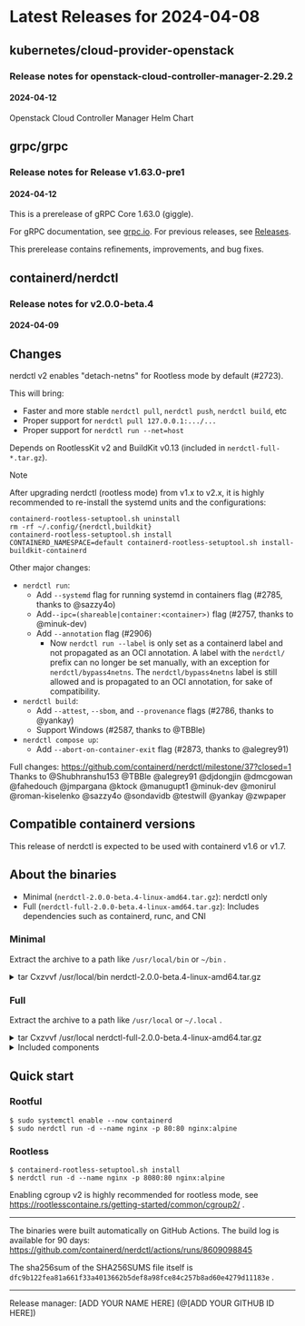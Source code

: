 # Latest Releases for 2024-04-08  
## kubernetes/cloud-provider-openstack  
### Release notes for openstack-cloud-controller-manager-2.29.2  
#### 2024-04-12  
Openstack Cloud Controller Manager Helm Chart  
## grpc/grpc  
### Release notes for Release v1.63.0-pre1  
#### 2024-04-12  
This is a prerelease of gRPC Core 1.63.0 (giggle).

For gRPC documentation, see [grpc.io](https://grpc.io/). For previous releases, see [Releases](https://github.com/grpc/grpc/releases).

This prerelease contains refinements, improvements, and bug fixes.
  
## containerd/nerdctl  
### Release notes for v2.0.0-beta.4  
#### 2024-04-09  
## Changes
nerdctl v2 enables "detach-netns" for Rootless mode by default (#2723).

This will bring:
- Faster and more stable `nerdctl pull`, `nerdctl push`, `nerdctl build`, etc
- Proper support for `nerdctl pull 127.0.0.1:.../...`
- Proper support for `nerdctl run --net=host`

Depends on RootlessKit v2 and BuildKit v0.13 (included in `nerdctl-full-*.tar.gz`).

> [!NOTE]
> After upgrading nerdctl (rootless mode) from v1.x to v2.x, it is highly recommended to
> re-install the systemd units and the configurations:
> ```
> containerd-rootless-setuptool.sh uninstall
> rm -rf ~/.config/{nerdctl,buildkit}
> containerd-rootless-setuptool.sh install
> CONTAINERD_NAMESPACE=default containerd-rootless-setuptool.sh install-buildkit-containerd
> ```

Other major changes:
- `nerdctl run`:
  - Add `--systemd` flag for running systemd in containers flag (#2785, thanks to @sazzy4o)
  - Add`--ipc=(shareable|container:<container>)` flag (#2757, thanks to @minuk-dev)
  - Add `--annotation` flag (#2906)
     - Now `nerdctl run --label` is only set as a containerd label and not propagated as an OCI annotation. A label with the `nerdctl/` prefix can no longer be set manually, with an exception for `nerdctl/bypass4netns`. The `nerdctl/bypass4netns` label is still allowed and is propagated to an OCI annotation, for sake of compatibility.
- `nerdctl build`:
  - Add `--attest`, `--sbom`, and `--provenance` flags (#2786, thanks to @yankay)
  - Support Windows (#2587, thanks to @TBBle)
- `nerdctl compose up`:
  - Add `--abort-on-container-exit` flag (#2873, thanks to @alegrey91)

Full changes: https://github.com/containerd/nerdctl/milestone/37?closed=1
Thanks to @Shubhranshu153 @TBBle @alegrey91 @djdongjin @dmcgowan @fahedouch @jmpargana @ktock @manugupt1 @minuk-dev @monirul @roman-kiselenko @sazzy4o  @sondavidb @testwill @yankay @zwpaper


## Compatible containerd versions
This release of nerdctl is expected to be used with containerd v1.6 or v1.7.

## About the binaries
- Minimal (`nerdctl-2.0.0-beta.4-linux-amd64.tar.gz`): nerdctl only
- Full (`nerdctl-full-2.0.0-beta.4-linux-amd64.tar.gz`):    Includes dependencies such as containerd, runc, and CNI

### Minimal
Extract the archive to a path like `/usr/local/bin` or `~/bin` .
<details><summary>tar Cxzvvf /usr/local/bin nerdctl-2.0.0-beta.4-linux-amd64.tar.gz</summary>
<p>

```
-rwxr-xr-x root/root  25251840 2024-04-09 02:08 nerdctl
-rwxr-xr-x root/root     22774 2024-04-09 02:08 containerd-rootless-setuptool.sh
-rwxr-xr-x root/root      8640 2024-04-09 02:08 containerd-rootless.sh
```
</p>
</details>

### Full
Extract the archive to a path like `/usr/local` or `~/.local` .

<details><summary>tar Cxzvvf /usr/local nerdctl-full-2.0.0-beta.4-linux-amd64.tar.gz</summary>
<p>

```
drwxr-xr-x 0/0               0 2024-04-09 02:16 bin/
-rwxr-xr-x 0/0        30015045 2015-10-21 00:00 bin/buildctl
-rwxr-xr-x 0/0        23724032 2022-09-05 09:52 bin/buildg
lrwxrwxrwx 0/0               0 2024-04-09 02:15 bin/buildkit-cni-LICENSE -> ../libexec/cni/LICENSE
lrwxrwxrwx 0/0               0 2024-04-09 02:15 bin/buildkit-cni-README.md -> ../libexec/cni/README.md
lrwxrwxrwx 0/0               0 2024-04-09 02:15 bin/buildkit-cni-bandwidth -> ../libexec/cni/bandwidth
lrwxrwxrwx 0/0               0 2024-04-09 02:15 bin/buildkit-cni-bridge -> ../libexec/cni/bridge
lrwxrwxrwx 0/0               0 2024-04-09 02:15 bin/buildkit-cni-dhcp -> ../libexec/cni/dhcp
lrwxrwxrwx 0/0               0 2024-04-09 02:15 bin/buildkit-cni-dummy -> ../libexec/cni/dummy
lrwxrwxrwx 0/0               0 2024-04-09 02:15 bin/buildkit-cni-firewall -> ../libexec/cni/firewall
lrwxrwxrwx 0/0               0 2024-04-09 02:15 bin/buildkit-cni-host-device -> ../libexec/cni/host-device
lrwxrwxrwx 0/0               0 2024-04-09 02:15 bin/buildkit-cni-host-local -> ../libexec/cni/host-local
lrwxrwxrwx 0/0               0 2024-04-09 02:15 bin/buildkit-cni-ipvlan -> ../libexec/cni/ipvlan
lrwxrwxrwx 0/0               0 2024-04-09 02:15 bin/buildkit-cni-loopback -> ../libexec/cni/loopback
lrwxrwxrwx 0/0               0 2024-04-09 02:15 bin/buildkit-cni-macvlan -> ../libexec/cni/macvlan
lrwxrwxrwx 0/0               0 2024-04-09 02:15 bin/buildkit-cni-portmap -> ../libexec/cni/portmap
lrwxrwxrwx 0/0               0 2024-04-09 02:15 bin/buildkit-cni-ptp -> ../libexec/cni/ptp
lrwxrwxrwx 0/0               0 2024-04-09 02:15 bin/buildkit-cni-sbr -> ../libexec/cni/sbr
lrwxrwxrwx 0/0               0 2024-04-09 02:15 bin/buildkit-cni-static -> ../libexec/cni/static
lrwxrwxrwx 0/0               0 2024-04-09 02:15 bin/buildkit-cni-tap -> ../libexec/cni/tap
lrwxrwxrwx 0/0               0 2024-04-09 02:15 bin/buildkit-cni-tuning -> ../libexec/cni/tuning
lrwxrwxrwx 0/0               0 2024-04-09 02:15 bin/buildkit-cni-vlan -> ../libexec/cni/vlan
lrwxrwxrwx 0/0               0 2024-04-09 02:15 bin/buildkit-cni-vrf -> ../libexec/cni/vrf
-rwxr-xr-x 0/0        57529541 2015-10-21 00:00 bin/buildkitd
-rwxr-xr-x 0/0        14636760 2024-04-09 02:14 bin/bypass4netns
-rwxr-xr-x 0/0         5312512 2024-04-09 02:14 bin/bypass4netnsd
-rwxr-xr-x 0/0        38978936 2024-04-09 02:15 bin/containerd
-rwxr-xr-x 0/0         9474048 2023-11-02 17:34 bin/containerd-fuse-overlayfs-grpc
-rwxr-xr-x 0/0           22774 2024-04-09 02:13 bin/containerd-rootless-setuptool.sh
-rwxr-xr-x 0/0            8640 2024-04-09 02:13 bin/containerd-rootless.sh
-rwxr-xr-x 0/0        12161024 2024-04-09 02:15 bin/containerd-shim-runc-v2
-rwxr-xr-x 0/0        45903872 2023-10-31 08:57 bin/containerd-stargz-grpc
-rwxr-xr-x 0/0        20630617 2024-04-09 02:16 bin/ctd-decoder
-rwxr-xr-x 0/0        18866176 2024-04-09 02:14 bin/ctr
-rwxr-xr-x 0/0        29671743 2024-04-09 02:16 bin/ctr-enc
-rwxr-xr-x 0/0        19931136 2023-10-31 08:58 bin/ctr-remote
-rwxr-xr-x 0/0         1785448 2024-04-09 02:16 bin/fuse-overlayfs
-rwxr-xr-x 0/0        65589641 2024-04-09 02:15 bin/ipfs
-rwxr-xr-x 0/0        25223168 2024-04-09 02:13 bin/nerdctl
-rwxr-xr-x 0/0        10666181 2024-03-05 22:20 bin/rootlessctl
-rwxr-xr-x 0/0        12358373 2024-03-05 22:20 bin/rootlesskit
-rwxr-xr-x 0/0        15074072 2024-04-09 02:14 bin/runc
-rwxr-xr-x 0/0         2346328 2024-04-09 02:16 bin/slirp4netns
-rwxr-xr-x 0/0          870496 2024-04-09 02:16 bin/tini
drwxr-xr-x 0/0               0 2024-04-09 02:15 lib/
drwxr-xr-x 0/0               0 2024-04-09 02:15 lib/systemd/
drwxr-xr-x 0/0               0 2024-04-09 02:15 lib/systemd/system/
-rw-r--r-- 0/0            1475 2024-04-09 02:15 lib/systemd/system/buildkit.service
-rw-r--r-- 0/0            1414 2024-04-09 02:13 lib/systemd/system/containerd.service
-rw-r--r-- 0/0             312 2024-04-09 02:15 lib/systemd/system/stargz-snapshotter.service
drwxr-xr-x 0/0               0 2024-04-09 02:15 libexec/
drwxr-xr-x 0/0               0 2024-04-09 02:15 libexec/cni/
-rw-r--r-- 0/0           11357 2024-03-12 10:56 libexec/cni/LICENSE
-rw-r--r-- 0/0            2343 2024-03-12 10:56 libexec/cni/README.md
-rwxr-xr-x 0/0         4119661 2024-03-12 10:56 libexec/cni/bandwidth
-rwxr-xr-x 0/0         4662227 2024-03-12 10:56 libexec/cni/bridge
-rwxr-xr-x 0/0        11065251 2024-03-12 10:56 libexec/cni/dhcp
-rwxr-xr-x 0/0         4306546 2024-03-12 10:56 libexec/cni/dummy
-rwxr-xr-x 0/0         4751593 2024-03-12 10:56 libexec/cni/firewall
-rwxr-xr-x 0/0         4198427 2024-03-12 10:56 libexec/cni/host-device
-rwxr-xr-x 0/0         3560496 2024-03-12 10:56 libexec/cni/host-local
-rwxr-xr-x 0/0         4324636 2024-03-12 10:56 libexec/cni/ipvlan
-rwxr-xr-x 0/0         3651038 2024-03-12 10:56 libexec/cni/loopback
-rwxr-xr-x 0/0         4355073 2024-03-12 10:56 libexec/cni/macvlan
-rwxr-xr-x 0/0         4095898 2024-03-12 10:56 libexec/cni/portmap
-rwxr-xr-x 0/0         4476535 2024-03-12 10:56 libexec/cni/ptp
-rwxr-xr-x 0/0         3861176 2024-03-12 10:56 libexec/cni/sbr
-rwxr-xr-x 0/0         3120090 2024-03-12 10:56 libexec/cni/static
-rwxr-xr-x 0/0         4381887 2024-03-12 10:56 libexec/cni/tap
-rwxr-xr-x 0/0         3743844 2024-03-12 10:56 libexec/cni/tuning
-rwxr-xr-x 0/0         4319235 2024-03-12 10:56 libexec/cni/vlan
-rwxr-xr-x 0/0         4008392 2024-03-12 10:56 libexec/cni/vrf
drwxr-xr-x 0/0               0 2024-04-09 02:13 share/
drwxr-xr-x 0/0               0 2024-04-09 02:13 share/doc/
drwxr-xr-x 0/0               0 2024-04-09 02:13 share/doc/nerdctl/
-rw-r--r-- 0/0           12395 2024-04-09 02:08 share/doc/nerdctl/README.md
drwxr-xr-x 0/0               0 2024-04-09 02:08 share/doc/nerdctl/docs/
-rw-r--r-- 0/0            3953 2024-04-09 02:08 share/doc/nerdctl/docs/build.md
-rw-r--r-- 0/0            2570 2024-04-09 02:08 share/doc/nerdctl/docs/builder-debug.md
-rw-r--r-- 0/0            3749 2024-04-09 02:08 share/doc/nerdctl/docs/cni.md
-rw-r--r-- 0/0           75969 2024-04-09 02:08 share/doc/nerdctl/docs/command-reference.md
-rw-r--r-- 0/0            1814 2024-04-09 02:08 share/doc/nerdctl/docs/compose.md
-rw-r--r-- 0/0            5329 2024-04-09 02:08 share/doc/nerdctl/docs/config.md
-rw-r--r-- 0/0            9128 2024-04-09 02:08 share/doc/nerdctl/docs/cosign.md
-rw-r--r-- 0/0            5660 2024-04-09 02:08 share/doc/nerdctl/docs/cvmfs.md
-rw-r--r-- 0/0            2435 2024-04-09 02:08 share/doc/nerdctl/docs/dir.md
-rw-r--r-- 0/0             906 2024-04-09 02:08 share/doc/nerdctl/docs/experimental.md
-rw-r--r-- 0/0           14217 2024-04-09 02:08 share/doc/nerdctl/docs/faq.md
-rw-r--r-- 0/0             884 2024-04-09 02:08 share/doc/nerdctl/docs/freebsd.md
-rw-r--r-- 0/0            3273 2024-04-09 02:08 share/doc/nerdctl/docs/gpu.md
drwxr-xr-x 0/0               0 2024-04-09 02:08 share/doc/nerdctl/docs/images/
-rw-r--r-- 0/0          684421 2024-04-09 02:08 share/doc/nerdctl/docs/images/rootlessKit-network-design.png
-rw-r--r-- 0/0           14462 2024-04-09 02:08 share/doc/nerdctl/docs/ipfs.md
-rw-r--r-- 0/0            1748 2024-04-09 02:08 share/doc/nerdctl/docs/multi-platform.md
-rw-r--r-- 0/0            2960 2024-04-09 02:08 share/doc/nerdctl/docs/notation.md
-rw-r--r-- 0/0            2596 2024-04-09 02:08 share/doc/nerdctl/docs/nydus.md
-rw-r--r-- 0/0            3277 2024-04-09 02:08 share/doc/nerdctl/docs/ocicrypt.md
-rw-r--r-- 0/0            1876 2024-04-09 02:08 share/doc/nerdctl/docs/overlaybd.md
-rw-r--r-- 0/0           15657 2024-04-09 02:08 share/doc/nerdctl/docs/registry.md
-rw-r--r-- 0/0            8760 2024-04-09 02:08 share/doc/nerdctl/docs/rootless.md
-rw-r--r-- 0/0            2015 2024-04-09 02:08 share/doc/nerdctl/docs/soci.md
-rw-r--r-- 0/0           10312 2024-04-09 02:08 share/doc/nerdctl/docs/stargz.md
drwxr-xr-x 0/0               0 2024-04-09 02:16 share/doc/nerdctl-full/
-rw-r--r-- 0/0            1161 2024-04-09 02:16 share/doc/nerdctl-full/README.md
-rw-r--r-- 0/0            8552 2024-04-09 02:16 share/doc/nerdctl-full/SHA256SUMS
```
</p>
</details>

<details><summary>Included components</summary>
<p>

See `share/doc/nerdctl-full/README.md`:
```markdown
# nerdctl (full distribution)
- nerdctl: v2.0.0-beta.4
- containerd: v1.7.15
- runc: v1.1.12
- CNI plugins: v1.4.1
- BuildKit: v0.13.1
- Stargz Snapshotter: v0.15.1
- imgcrypt: v1.1.10
- RootlessKit: v2.0.2
- slirp4netns: v1.2.3
- bypass4netns: v0.4.1
- fuse-overlayfs: v1.13
- containerd-fuse-overlayfs: v1.0.8
- Kubo (IPFS): v0.27.0
- Tini: v0.19.0
- buildg: v0.4.1

## License
- bin/slirp4netns:    [GNU GENERAL PUBLIC LICENSE, Version 2](https://github.com/rootless-containers/slirp4netns/blob/v1.2.3/COPYING)
- bin/fuse-overlayfs: [GNU GENERAL PUBLIC LICENSE, Version 2](https://github.com/containers/fuse-overlayfs/blob/v1.13/COPYING)
- bin/ipfs: [Combination of MIT-only license and dual MIT/Apache-2.0 license](https://github.com/ipfs/kubo/blob/v0.27.0/LICENSE)
- bin/{runc,bypass4netns,bypass4netnsd}: Apache License 2.0, statically linked with libseccomp ([LGPL 2.1](https://github.com/seccomp/libseccomp/blob/main/LICENSE), source code available at https://github.com/seccomp/libseccomp/)
- bin/tini: [MIT License](https://github.com/krallin/tini/blob/v0.19.0/LICENSE)
- Other files: [Apache License 2.0](https://www.apache.org/licenses/LICENSE-2.0)
```
</p>
</details>

## Quick start
### Rootful
```console
$ sudo systemctl enable --now containerd
$ sudo nerdctl run -d --name nginx -p 80:80 nginx:alpine
```

### Rootless
```console
$ containerd-rootless-setuptool.sh install
$ nerdctl run -d --name nginx -p 8080:80 nginx:alpine
```

Enabling cgroup v2 is highly recommended for rootless mode, see https://rootlesscontaine.rs/getting-started/common/cgroup2/ .
- - -
The binaries were built automatically on GitHub Actions.
The build log is available for 90 days: https://github.com/containerd/nerdctl/actions/runs/8609098845

The sha256sum of the SHA256SUMS file itself is `dfc9b122fea81a661f33a4013662b5def8a98fce84c257b8ad60e4279d11183e` .
- - -
Release manager: [ADD YOUR NAME HERE] (@[ADD YOUR GITHUB ID HERE])
  
